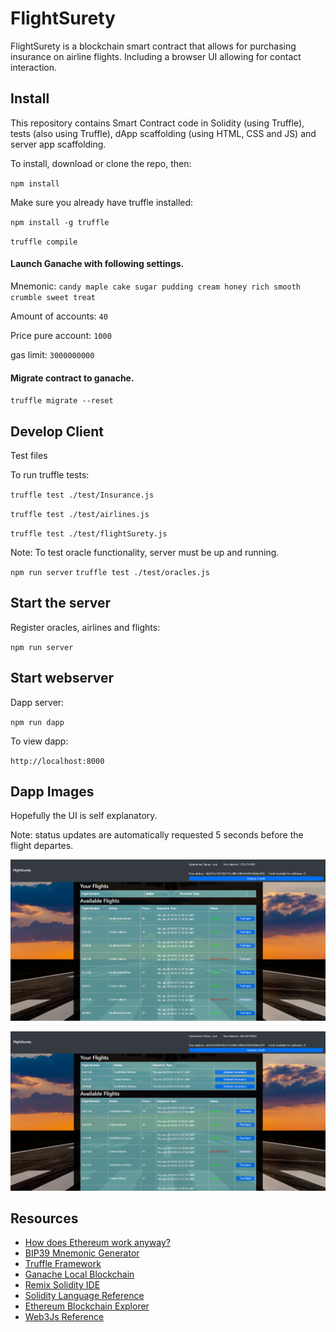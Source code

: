 # FlightSurety

FlightSurety is a blockchain smart contract that allows for purchasing insurance on airline flights. Including a browser UI allowing for contact interaction.


## Install

This repository contains Smart Contract code in Solidity (using Truffle), tests (also using Truffle), dApp scaffolding (using HTML, CSS and JS) and server app scaffolding.

To install, download or clone the repo, then:

`npm install`

Make sure you already have truffle installed:

`npm install -g truffle`


`truffle compile`

#### Launch Ganache with following settings.

Mnemonic: `candy maple cake sugar pudding cream honey rich smooth crumble sweet treat`

Amount of accounts: `40`

Price pure account: `1000`

gas limit: `3000000000`

#### Migrate contract to ganache.

`truffle migrate --reset`


## Develop Client

Test files

To run truffle tests:

`truffle test ./test/Insurance.js`

`truffle test ./test/airlines.js`

`truffle test ./test/flightSurety.js`


Note: To test oracle functionality, server must be up and running.

`npm run server`
`truffle test ./test/oracles.js`

## Start the server

Register oracles, airlines and flights:

`npm run server`

## Start webserver

Dapp server:

`npm run dapp`

To view dapp:

`http://localhost:8000`


## Dapp Images

Hopefully the UI is self explanatory.

Note: status updates are automatically requested 5 seconds before the flight departes.

![alt text](./pics/img1.png "UI")

![alt text](./pics/img2.png "UI")

## Resources

* [How does Ethereum work anyway?](https://medium.com/@preethikasireddy/how-does-ethereum-work-anyway-22d1df506369)
* [BIP39 Mnemonic Generator](https://iancoleman.io/bip39/)
* [Truffle Framework](http://truffleframework.com/)
* [Ganache Local Blockchain](http://truffleframework.com/ganache/)
* [Remix Solidity IDE](https://remix.ethereum.org/)
* [Solidity Language Reference](http://solidity.readthedocs.io/en/v0.4.24/)
* [Ethereum Blockchain Explorer](https://etherscan.io/)
* [Web3Js Reference](https://github.com/ethereum/wiki/wiki/JavaScript-API)

